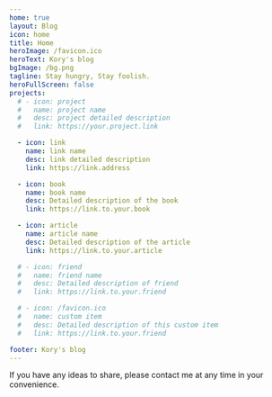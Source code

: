 ```yaml
---
home: true
layout: Blog
icon: home
title: Home
heroImage: /favicon.ico
heroText: Kory's blog
bgImage: /bg.png
tagline: Stay hungry, Stay foolish.
heroFullScreen: false
projects:
  # - icon: project
  #   name: project name
  #   desc: project detailed description
  #   link: https://your.project.link

  - icon: link
    name: link name
    desc: link detailed description
    link: https://link.address

  - icon: book
    name: book name
    desc: Detailed description of the book
    link: https://link.to.your.book

  - icon: article
    name: article name
    desc: Detailed description of the article
    link: https://link.to.your.article

  # - icon: friend
  #   name: friend name
  #   desc: Detailed description of friend
  #   link: https://link.to.your.friend

  # - icon: /favicon.ico
  #   name: custom item
  #   desc: Detailed description of this custom item
  #   link: https://link.to.your.friend

footer: Kory's blog
---
```


If you have any ideas to share, please contact me at any time in your convenience.
